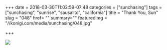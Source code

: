 +++
date = 2018-03-30T11:02:59-07:48
categories = ["sunchasing"]
tags = ["sunchasing", "sunrise", "sausalito", "california"]
title = "Thank You, Sun"
slug = "048"
href= ""
summary=""
featuredimg = "//konigi.com/media/sunchasing/048.jpg"

+++

<img src="//konigi.com/media/sunchasing/048.jpg" />